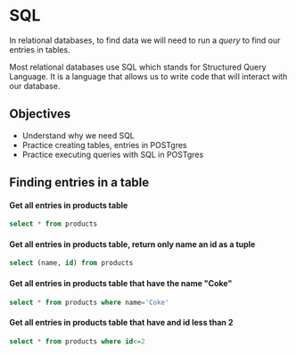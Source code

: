 # SQL

In relational databases, to find data we will need to run a *query* to find our entries in tables.

Most relational databases use SQL which stands for Structured Query Language. It is a language that allows us to write code that will interact with our database.

## Objectives

- Understand why we need SQL
- Practice creating tables, entries in POSTgres
- Practice executing queries with SQL in POSTgres

## Finding entries in a table

#### Get all entries in products table
```sql
select * from products
```

#### Get all entries in products table, return only name an id as a tuple

``` sql
select (name, id) from products
```

#### Get all entries in products table that have the name "Coke"

```sql
select * from products where name='Coke'
```

#### Get all entries in products table that have and id less than 2
```sql
select * from products where id<=2
```


